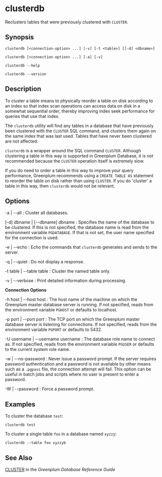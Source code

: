 # clusterdb 

Reclusters tables that were previously clustered with `CLUSTER`.

## Synopsis 

``` {#client_util_synopsis}
clusterdb [<connection-option> ...] [-v] [-t <table>] [[-d] <dbname>]

clusterdb [<connection-option> ...] [-a] [-v]

clusterdb --help

clusterdb --version
```

## Description 

To cluster a table means to physically reorder a table on disk according to an index so that index scan operations can access data on disk in a somewhat sequential order, thereby improving index seek performance for queries that use that index.

The `clusterdb` utility will find any tables in a database that have previously been clustered with the `CLUSTER` SQL command, and clusters them again on the same index that was last used. Tables that have never been clustered are not affected.

`clusterdb` is a wrapper around the SQL command `CLUSTER`. Although clustering a table in this way is supported in Greenplum Database, it is not recommended because the `CLUSTER` operation itself is extremely slow.

If you do need to order a table in this way to improve your query performance, Greenplum recommends using a `CREATE TABLE AS` statement to reorder the table on disk rather than using `CLUSTER`. If you do 'cluster' a table in this way, then `clusterdb` would not be relevant.

## Options 

-a \| --all
:   Cluster all databases.

\[-d\] dbname \| \[--dbname\] dbname
:   Specifies the name of the database to be clustered. If this is not specified, the database name is read from the environment variable `PGDATABASE`. If that is not set, the user name specified for the connection is used.

-e \| --echo
:   Echo the commands that `clusterdb` generates and sends to the server.

-q \| --quiet
:   Do not display a response.

-t table \| --table table
:   Cluster the named table only.

-v \| --verbose
:   Print detailed information during processing.

**Connection Options**

-h host \| --host host
:   The host name of the machine on which the Greenplum master database server is running. If not specified, reads from the environment variable `PGHOST` or defaults to localhost.

-p port \| --port port
:   The TCP port on which the Greenplum master database server is listening for connections. If not specified, reads from the environment variable `PGPORT` or defaults to 5432.

-U username \| --username username
:   The database role name to connect as. If not specified, reads from the environment variable `PGUSER` or defaults to the current system role name.

-w \| --no-password
:   Never issue a password prompt. If the server requires password authentication and a password is not available by other means such as a `.pgpass` file, the connection attempt will fail. This option can be useful in batch jobs and scripts where no user is present to enter a password.

-W \| --password
:   Force a password prompt.

## Examples 

To cluster the database `test`:

```
clusterdb test
```

To cluster a single table `foo` in a database named `xyzzy`:

```
clusterdb --table foo xyzzyb
```

## See Also 

[CLUSTER](../../ref_guide/sql_commands/CLUSTER.html) in the *Greenplum Database Reference Guide*

